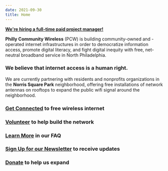 ```yaml
---
date: 2021-09-30
title: Home
---
```


**[We're hiring a full-time paid project manager!](/job)**

**Philly Community Wireless** (PCW) is building community-owned and -operated internet infrastructures in order to democratize information access, promote digital literacy, and fight digital inequity with free, net-neutral broadband service in North Philadelphia.

### We believe that internet access is a human right.

We are currently partnering with residents and nonprofits organizations in the **Norris Square Park** neighborhood, offering free installations of network antennas on rooftops to expand the public wifi signal around the neighborhood.

### **[Get Connected](https://docs.google.com/forms/d/e/1FAIpQLSfjx0A9mFxMiXSb1jisgcHFHwTzktsuz4c36Ja1tVOQjjXzow/viewform)** to free wireless internet

### **[Volunteer](mailto:phillycommunitywireless@gmail.com)** to help build the network

### **[Learn More](https://phillycommunitywireless.org/faq/)** in our FAQ

### **[Sign Up for our Newsletter](https://phillycommunitywireless.us5.list-manage.com/subscribe?u=7a97e4278a5833f5505a85940&id=6af414f631)** to receive updates

### **[Donate](https://phillycommunitywireless.wedid.it/) to help us expand**
